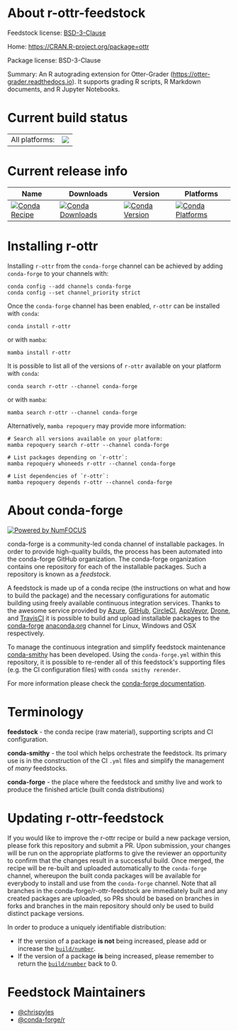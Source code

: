 About r-ottr-feedstock
======================

Feedstock license: [BSD-3-Clause](https://github.com/conda-forge/r-ottr-feedstock/blob/main/LICENSE.txt)

Home: https://CRAN.R-project.org/package=ottr

Package license: BSD-3-Clause

Summary: An R autograding extension for Otter-Grader (<https://otter-grader.readthedocs.io>). It supports grading R scripts, R Markdown documents, and R Jupyter Notebooks.

Current build status
====================


<table><tr><td>All platforms:</td>
    <td>
      <a href="https://dev.azure.com/conda-forge/feedstock-builds/_build/latest?definitionId=20020&branchName=main">
        <img src="https://dev.azure.com/conda-forge/feedstock-builds/_apis/build/status/r-ottr-feedstock?branchName=main">
      </a>
    </td>
  </tr>
</table>

Current release info
====================

| Name | Downloads | Version | Platforms |
| --- | --- | --- | --- |
| [![Conda Recipe](https://img.shields.io/badge/recipe-r--ottr-green.svg)](https://anaconda.org/conda-forge/r-ottr) | [![Conda Downloads](https://img.shields.io/conda/dn/conda-forge/r-ottr.svg)](https://anaconda.org/conda-forge/r-ottr) | [![Conda Version](https://img.shields.io/conda/vn/conda-forge/r-ottr.svg)](https://anaconda.org/conda-forge/r-ottr) | [![Conda Platforms](https://img.shields.io/conda/pn/conda-forge/r-ottr.svg)](https://anaconda.org/conda-forge/r-ottr) |

Installing r-ottr
=================

Installing `r-ottr` from the `conda-forge` channel can be achieved by adding `conda-forge` to your channels with:

```
conda config --add channels conda-forge
conda config --set channel_priority strict
```

Once the `conda-forge` channel has been enabled, `r-ottr` can be installed with `conda`:

```
conda install r-ottr
```

or with `mamba`:

```
mamba install r-ottr
```

It is possible to list all of the versions of `r-ottr` available on your platform with `conda`:

```
conda search r-ottr --channel conda-forge
```

or with `mamba`:

```
mamba search r-ottr --channel conda-forge
```

Alternatively, `mamba repoquery` may provide more information:

```
# Search all versions available on your platform:
mamba repoquery search r-ottr --channel conda-forge

# List packages depending on `r-ottr`:
mamba repoquery whoneeds r-ottr --channel conda-forge

# List dependencies of `r-ottr`:
mamba repoquery depends r-ottr --channel conda-forge
```


About conda-forge
=================

[![Powered by
NumFOCUS](https://img.shields.io/badge/powered%20by-NumFOCUS-orange.svg?style=flat&colorA=E1523D&colorB=007D8A)](https://numfocus.org)

conda-forge is a community-led conda channel of installable packages.
In order to provide high-quality builds, the process has been automated into the
conda-forge GitHub organization. The conda-forge organization contains one repository
for each of the installable packages. Such a repository is known as a *feedstock*.

A feedstock is made up of a conda recipe (the instructions on what and how to build
the package) and the necessary configurations for automatic building using freely
available continuous integration services. Thanks to the awesome service provided by
[Azure](https://azure.microsoft.com/en-us/services/devops/), [GitHub](https://github.com/),
[CircleCI](https://circleci.com/), [AppVeyor](https://www.appveyor.com/),
[Drone](https://cloud.drone.io/welcome), and [TravisCI](https://travis-ci.com/)
it is possible to build and upload installable packages to the
[conda-forge](https://anaconda.org/conda-forge) [anaconda.org](https://anaconda.org/)
channel for Linux, Windows and OSX respectively.

To manage the continuous integration and simplify feedstock maintenance
[conda-smithy](https://github.com/conda-forge/conda-smithy) has been developed.
Using the ``conda-forge.yml`` within this repository, it is possible to re-render all of
this feedstock's supporting files (e.g. the CI configuration files) with ``conda smithy rerender``.

For more information please check the [conda-forge documentation](https://conda-forge.org/docs/).

Terminology
===========

**feedstock** - the conda recipe (raw material), supporting scripts and CI configuration.

**conda-smithy** - the tool which helps orchestrate the feedstock.
                   Its primary use is in the construction of the CI ``.yml`` files
                   and simplify the management of *many* feedstocks.

**conda-forge** - the place where the feedstock and smithy live and work to
                  produce the finished article (built conda distributions)


Updating r-ottr-feedstock
=========================

If you would like to improve the r-ottr recipe or build a new
package version, please fork this repository and submit a PR. Upon submission,
your changes will be run on the appropriate platforms to give the reviewer an
opportunity to confirm that the changes result in a successful build. Once
merged, the recipe will be re-built and uploaded automatically to the
`conda-forge` channel, whereupon the built conda packages will be available for
everybody to install and use from the `conda-forge` channel.
Note that all branches in the conda-forge/r-ottr-feedstock are
immediately built and any created packages are uploaded, so PRs should be based
on branches in forks and branches in the main repository should only be used to
build distinct package versions.

In order to produce a uniquely identifiable distribution:
 * If the version of a package **is not** being increased, please add or increase
   the [``build/number``](https://docs.conda.io/projects/conda-build/en/latest/resources/define-metadata.html#build-number-and-string).
 * If the version of a package **is** being increased, please remember to return
   the [``build/number``](https://docs.conda.io/projects/conda-build/en/latest/resources/define-metadata.html#build-number-and-string)
   back to 0.

Feedstock Maintainers
=====================

* [@chrispyles](https://github.com/chrispyles/)
* [@conda-forge/r](https://github.com/orgs/conda-forge/teams/r/)

